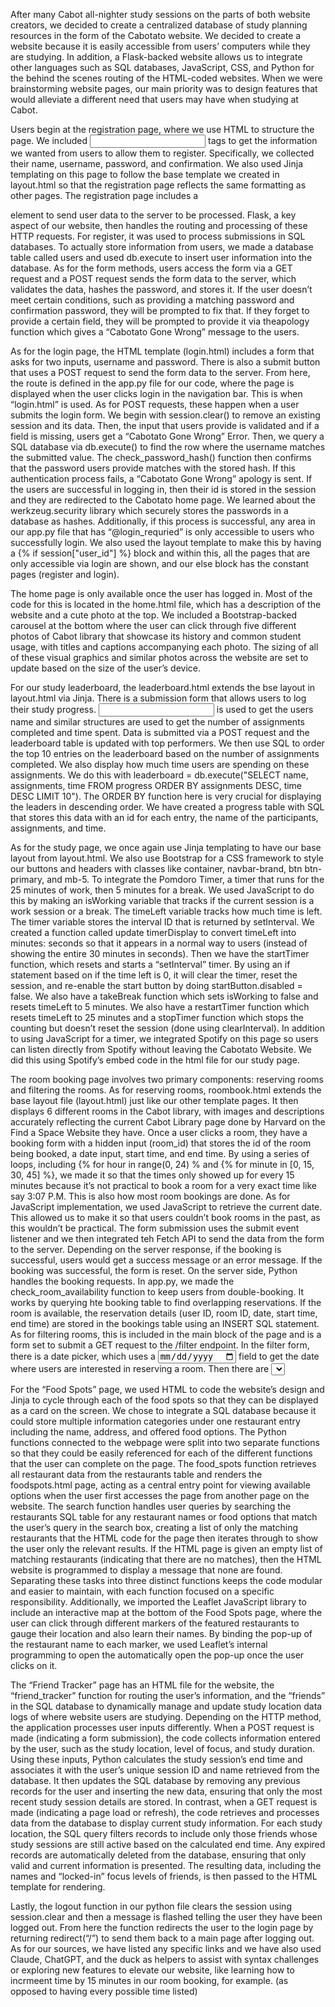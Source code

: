 After many Cabot all-nighter study sessions on the parts of both website creators, we decided to create a centralized database of study planning resources in the form of the Cabotato website. We decided to create a website because it is easily accessible from users’ computers while they are studying. In addition, a Flask-backed website allows us to integrate other languages such as SQL databases, JavaScript, CSS, and Python for the behind the scenes routing of the HTML-coded websites. When we were brainstorming website pages, our main priority was to design features that would alleviate a different need that users may have when studying at Cabot.

Users begin at the registration page, where we use HTML to structure the page. We included <input> tags to get the information we wanted from users to allow them to register. Specifically, we collected their name, username, password, and confirmation. We also used Jinja templating on this page to follow the base template we created in layout.html so that the registration page reflects the same formatting as other pages. The registration page includes a <form> element to send user data to the server to be processed. Flask, a key aspect of our website, then handles the routing and processing of these HTTP requests. For register, it was used to process submissions in SQL databases. To actually store information from users, we made a database table called users and used db.execute to insert user information into the database. As for the form methods, users access the form via a GET request and a POST request sends the form data to the server, which validates the data, hashes the password, and stores it. If the user doesn’t meet certain conditions, such as providing a matching password and confirmation password, they will be prompted to fix that. If they forget to provide a certain field, they will be prompted to provide it via theapology function which gives a “Cabotato Gone Wrong” message to the users.

As for the login page, the HTML template (login.html) includes a form that asks for two inputs, username and password. There is also a submit button that uses a POST request to send the form data to the server. From here, the route is defined in the app.py file for our code, where the page is displayed when the user clicks login in the navigation bar. This is when “login.html” is used. As for POST requests, these happen when a user submits the login form. We begin with session.clear() to remove an existing session and its data. Then, the input that users provide is validated and if a field is missing, users get a “Cabotato Gone Wrong” Error. Then, we query a SQL database via db.execute() to find the row where the username matches the submitted value. The check_password_hash() function then confirms that the password users provide matches with the stored hash. If this authentication process fails, a “Cabotato Gone Wrong” apology is sent. If the users are successful in logging in, then their id is stored in the session and they are redirected to the Cabotato home page. We learned about the werkzeug.security library which securely stores the passwords in a database as hashes. Additionally, if this process is successful, any area in our app.py file that has “@login_requried” is only accessible to users who successfully login. We also used the layout template to make this by having a {% if session["user_id"] %} block and within this, all the pages that are only accessible via login are shown, and our else block has the constant pages (register and login).

The home page is only available once the user has logged in. Most of the code for this is located in the home.html file, which has a description of the website and a cute photo at the top. We included a Bootstrap-backed carousel at the bottom where the user can click through five different photos of Cabot library that showcase its history and common student usage, with titles and captions accompanying each photo. The sizing of all of these visual graphics and similar photos across the website are set to update based on the size of the user’s device.

For our study leaderboard, the leaderboard.html extends the bse layout in layout.html via Jinja. There is a submission form that allows users to log their study progress. <input type="text" name="name"> is used to get the users name and similar structures are used to get the number of assignments completed and time spent. Data is submitted via a POST request and the leaderboard table is updated with top performers. We then use SQL to order the top 10 entries on the leaderboard based on the number of assignments completed. We also display how much time users are spending on these assignments. We do this with leaderboard = db.execute("SELECT name, assignments, time FROM progress ORDER BY assignments DESC, time DESC LIMIT 10"). The ORDER BY function here is very crucial for displaying the leaders in descending order. We have created a progress table with SQL that stores this data with an id for each entry, the name of the participants, assignments, and time.

As for the study page, we once again use Jinja templating to have our base layout from layout.html. We also use Bootstrap for a CSS framework to style our buttons and headers with classes like container, navbar-brand, btn btn-primary, and mb-5. To integrate the Pomdoro Timer, a timer that runs for the 25 minutes of work, then 5 minutes for a break. We used JavaScript to do this by making an isWorking variable that tracks if the current session is a work session or a break. The timeLeft variable tracks how much time is left. The timer variable stores the interval ID that is returned by setInterval. We created a function called update timerDisplay to convert timeLeft into minutes: seconds so that it appears in a normal way to users (instead of showing the entire 30 minutes in seconds). Then we have the startTimer function, which resets and starts a “setInterval” timer. By using an if statement based on if the time left is 0, it will clear the timer, reset the session, and re-enable the start button by doing startButton.disabled = false. We also have a takeBreak function which sets isWorking to false and resets timeLeft to 5 minutes. We also have a restartTimer function which resets timeLeft to 25 minutes and a stopTimer function which stops the counting but doesn’t reset the session (done using clearInterval). In addition to using JavaScript for a timer, we integrated Spotify on this page so users can listen directly from Spotify without leaving the Cabotato Website. We did this using Spotify’s embed code in the html file for our study page.

The room booking page involves two primary components: reserving rooms and filtering the rooms. As for reserving rooms, roombook.html extends the base layout file (layout.html) just like our other template pages. It then displays 6 different rooms in the Cabot library, with images and descriptions accurately reflecting the current Cabot Library page done by Harvard on the Find a Space Website they have. Once a user clicks a room, they have a booking form with a hidden input (room_id) that stores the id of the room being booked, a date input, start time, and end time. By using a series of loops, including {% for hour in range(0, 24) % and  {% for minute in [0, 15, 30, 45] %}, we made it so that the times only showed up for every 15 minutes because it’s not practical to book a room for a very exact time like say 3:07 P.M. This is also how most room bookings are done. As for JavaScript implementation, we used JavaScript to retrieve the current date. This allowed us to make it so that users couldn’t book rooms in the past, as this wouldn’t be practical. The form submission uses the submit event listener and we then integrated teh Fetch API to send the data from the form to the server. Depending on the server response, if the booking is successful, users would get a success message or an error message. If the booking was successful, the form is reset. On the server side, Python handles the booking requests. In app.py, we made the check_room_availability function to keep users from double-booking. It works by querying hte booking table to find overlapping reservations. If the room is available, the reservation details (user ID, room ID, date, start time, end time) are stored in the bookings table using an INSERT SQL statement. As for filtering rooms, this is included in the main block of the page and is a form set to submit a GET request to the /filter endpoint. In the filter form, there is a date picker, which uses a <input type="date" name="filter_date"> field to get the date where users are interested in reserving a room. Then there are <select> elements containing start times and end times for users to pick from. Using loops to find 15 minute increments, we turned the times from the default 24 hours to 12 hour format and only showed every 15 minutes. Once the user submits the filter form, a GET request is sent and the server processes the selected date. The server queries the database for rooms that don't overlap with the submitted date and time by checking for room reservations in the database that overlap. If there are existing reservations during the selected start_time or end_tiem, it’s considered unavailable. The filter rooms route in the python file also goes through the rooms list we created in the python file to only include those that are not in booked_room_ids which is a variable that stores the room IDs that have overlapped bookings (found from querying through the database). end_time <= filter_start_time is used to exclude bookings that end before the requested start time and start_time >= filter_end_time is used to exclude bookings that start after the requested end time. We use >= and <= so that bookings that overlap in anyways are excluded, not just identical bookings. The variable available_rooms iterates overall all the rooms in the rooms list and filters out the ones with an id in booked_room_ids and then the roombook.html template is returned with the avialable_rooms list passed to it so that only available rooms are shown instead of the standard list of all rooms.

For the “Food Spots” page, we used HTML to code the website’s design and Jinja to cycle through each of the food spots so that they can be displayed as a card on the screen. We chose to integrate a SQL database because it could store multiple information categories under one restaurant entry including the name, address, and offered food options. The Python functions connected to the webpage were split into two separate functions so that they could be easily referenced for each of the different functions that the user can complete on the page. The food_spots function retrieves all restaurant data from the restaurants table and renders the foodspots.html page, acting as a central entry point for viewing available options when the user first accesses the page from another page on the website. The search function handles user queries by searching the restaurants SQL table for any restaurant names or food options that match the user’s query in the search box, creating a list of only the matching restaurants that the HTML code for the page then iterates through to show the user only the relevant results. If the HTML page is given an empty list of matching restaurants (indicating that there are no matches), then the HTML website is programmed to display a message that none are found. Separating these tasks into three distinct functions keeps the code modular and easier to maintain, with each function focused on a specific responsibility. Additionally, we imported the Leaflet JavaScript library to include an interactive map at the bottom of the Food Spots page, where the user can click through different markers of the featured restaurants to gauge their location and also learn their names. By binding the pop-up of the restaurant name to each marker, we used Leaflet’s internal programming to open the automatically open the pop-up once the user clicks on it.

The “Friend Tracker” page has an HTML file for the website, the “friend_tracker” function for routing the user’s information, and the “friends” in the SQL database to dynamically manage and update study location data logs of where website users are studying. Depending on the HTTP method, the application processes user inputs differently. When a POST request is made (indicating a form submission), the code collects information entered by the user, such as the study location, level of focus, and study duration. Using these inputs, Python calculates the study session’s end time and associates it with the user’s unique session ID and name retrieved from the database. It then updates the SQL database by removing any previous records for the user and inserting the new data, ensuring that only the most recent study session details are stored. In contrast, when a GET request is made (indicating a page load or refresh), the code retrieves and processes data from the database to display current study information. For each study location, the SQL query filters records to include only those friends whose study sessions are still active based on the calculated end time. Any expired records are automatically deleted from the database, ensuring that only valid and current information is presented. The resulting data, including the names and “locked-in” focus levels of friends, is then passed to the HTML template for rendering.

Lastly, the logout function in our python file clears the session using session.clear and then a message is flashed telling the user they have been logged out. From here the function redirects the user to the login page by returning redirect(“/”) to send them back to a main page after logging out. As for our sources, we have listed any specific links and we have also used Claude, ChatGPT, and the duck as helpers to assist  with syntax challenges or exploring new features to elevate our website, like learning how to incrmeent time by 15 minutes in our room booking, for example. (as opposed to having every possible time listed)
